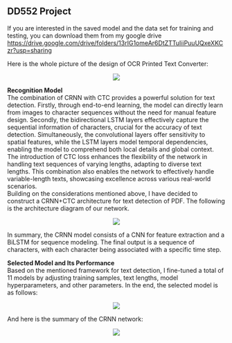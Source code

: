 ## DD552 Project


If you are interested in the saved model and the data set for training and testing, you can download them from my google drive 
https://drive.google.com/drive/folders/13rIG1omeAr6DtZTTuIiiPuuUQxeXKCzr?usp=sharing


Here is the whole picture of the design of OCR Printed Text Converter:    
<p align="center">
    <img src="https://github.com/Venyus/OCR/assets/118938648/d759b065-0e3d-4ef0-a4c2-c49f36529cc2">
</p>

**Recognition Model**  
The combination of CRNN with CTC provides a powerful solution for text detection. Firstly, through end-to-end learning, the model can directly learn from images to character sequences without the need for manual feature design. Secondly, the bidirectional LSTM layers effectively capture the sequential information of characters, crucial for the accuracy of text detection. Simultaneously, the convolutional layers offer sensitivity to spatial features, while the LSTM layers model temporal dependencies, enabling the model to comprehend both local details and global context. The introduction of CTC loss enhances the flexibility of the network in handling text sequences of varying lengths, adapting to diverse text lengths. This combination also enables the network to effectively handle variable-length texts, showcasing excellence across various real-world scenarios.  
Building on the considerations mentioned above, I have decided to construct a CRNN+CTC architecture for text detection of PDF. The following is the architecture diagram of our network.  
<p align="center">
    <img src="https://github.com/Venyus/OCR/assets/118938648/514976bb-ced5-4db7-9f24-c341fb9c0969">
</p>  

In summary, the CRNN model consists of a CNN for feature extraction and a BiLSTM for sequence modeling. The final output is a sequence of characters, with each character being associated with a specific time step.  


**Selected Model and Its Performance**  
Based on the mentioned framework for text detection, I fine-tuned a total of 11 models by adjusting training samples, text lengths, model hyperparameters, and other parameters. In the end, the selected model is as follows:  
<p align="center">
    <img src="https://github.com/Venyus/OCR/assets/118938648/d232a3e7-1383-4db3-bd12-d53806ee965b">
</p>  

And here is the summary of the CRNN network:  
<p align="center">
    <img src="https://github.com/Venyus/OCR/assets/118938648/9d5c0e78-10f0-44ce-8988-dbf3530a8e7a">
</p>  
